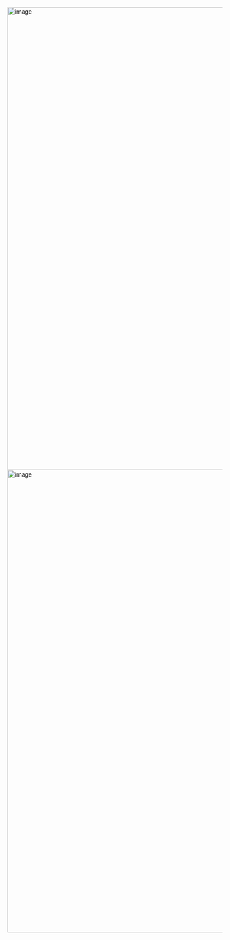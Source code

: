 
<img width="1920" height="1080" alt="image" src="https://github.com/user-attachments/assets/66e69f17-b992-48b1-a49a-2ed9be8e3a1a" />
<img width="1920" height="1080" alt="image" src="https://github.com/user-attachments/assets/94d60502-7856-4319-a7e7-b55aa8bcb802" />
